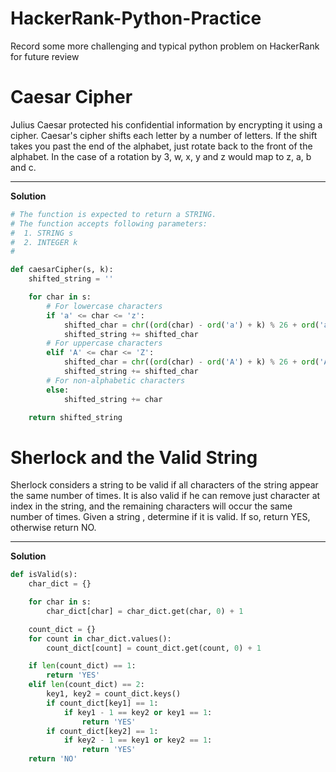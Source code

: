 # HackerRank-Python-Practice
Record some more challenging and typical python problem on HackerRank for future review

# Caesar Cipher
Julius Caesar protected his confidential information by encrypting it using a cipher. Caesar's cipher shifts each letter by a number of letters. If the shift takes you past the end of the alphabet, just rotate back to the front of the alphabet. In the case of a rotation by 3, w, x, y and z would map to z, a, b and c.  

---------------------------------------
**Solution**
```python
# The function is expected to return a STRING.
# The function accepts following parameters:
#  1. STRING s
#  2. INTEGER k
#

def caesarCipher(s, k):
    shifted_string = ''

    for char in s:
        # For lowercase characters
        if 'a' <= char <= 'z':
            shifted_char = chr((ord(char) - ord('a') + k) % 26 + ord('a'))
            shifted_string += shifted_char
        # For uppercase characters
        elif 'A' <= char <= 'Z':
            shifted_char = chr((ord(char) - ord('A') + k) % 26 + ord('A'))
            shifted_string += shifted_char
        # For non-alphabetic characters
        else:
            shifted_string += char

    return shifted_string

```

# Sherlock and the Valid String
Sherlock considers a string to be valid if all characters of the string appear the same number of times. It is also valid if he can remove just  character at  index in the string, and the remaining characters will occur the same number of times. Given a string , determine if it is valid. If so, return YES, otherwise return NO.

---------------------------------------
**Solution**
```python
def isValid(s):
    char_dict = {}

    for char in s:
        char_dict[char] = char_dict.get(char, 0) + 1

    count_dict = {}
    for count in char_dict.values():
        count_dict[count] = count_dict.get(count, 0) + 1

    if len(count_dict) == 1:
        return 'YES'
    elif len(count_dict) == 2:
        key1, key2 = count_dict.keys()
        if count_dict[key1] == 1:
            if key1 - 1 == key2 or key1 == 1:
                return 'YES'
        if count_dict[key2] == 1:
            if key2 - 1 == key1 or key2 == 1:
                return 'YES'
    return 'NO'


```
